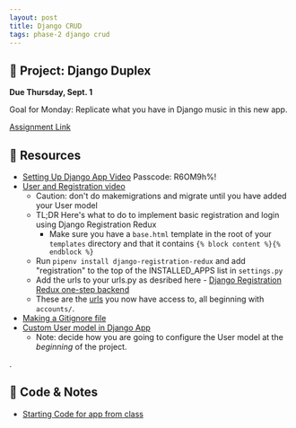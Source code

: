 ```yaml
---
layout: post
title: Django CRUD
tags: phase-2 django crud
---
```


## 🎯 Project: Django Duplex
**Due Thursday, Sept. 1**

Goal for Monday: Replicate what you have in Django music in this new app.

[Assignment Link](https://classroom.github.com/a/c1ExkMow)


## 🔖 Resources

- [Setting Up Django App Video](https://us02web.zoom.us/rec/share/JH1X-QQw-jQnuiAQy6cv06JN_B4NkR_3vOLLF8zKl5-a7RSlq9v36K3W6-8-jo8O.A37KEJXcRjlZvwUY?startTime=1661451407000)
Passcode: R6OM9h%!
- [User and Registration video]()
  - Caution: don't do makemigrations and migrate until you have added your User model
  - TL;DR Here's what to do to implement basic registration and login using Django Registration Redux
    - Make sure you have a `base.html` template in the root of your `templates` directory and that it contains `{% block content %}{% endblock %}`
   - Run `pipenv install django-registration-redux` and add "registration" to the top of the INSTALLED_APPS list in `settings.py`
   - Add the urls to your urls.py as desribed here - [Django Registration Redux one-step backend](https://django-registration-redux.readthedocs.io/en/latest/simple-backend.html)
   - These are the [urls](https://django-registration-redux.readthedocs.io/en/latest/urls.html) you now have access to, all beginning with `accounts/`. 
- [Making a Gitignore file](https://www.toptal.com/developers/gitignore/)
- [Custom User model in Django App](https://docs.djangoproject.com/en/4.1/topics/auth/customizing/#using-a-custom-user-model-when-starting-a-project)
  - Note: decide how you are going to configure the User model at the *beginning* of the project.

 .


## 🦉 Code & Notes

- [Starting Code for app from class](https://github.com/Momentum-Team-14/django-duplex-rlconley/pull/1/files)